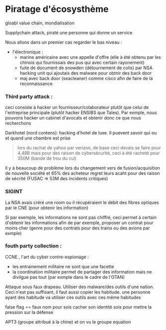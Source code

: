 # Piratage d'écosysthème
gloabl value chain, mondialisation

Supplychain attack, piraté une personne qui donne un service 

Nous allons dans un premier cas regarder le bas niveau :
- l'électronique :
    - marine américaine avec une appelle d'offre (elle à été obtenu par les chinois qui fournissais des pus qui avec certain rayonement)
    - fuite de document de snowden (détournement de colis) par NSA hacking unit qui ajoutais des malware pour obtnir des back door
    - maj avec back door (seacleaner) comme cisco afin de faire de la reconnaissance 

### Third party attack : 
ceci consiste à hacker un fournisseur/colaborateur plutôt que celui de l'entreprise principale (plutôt hacker ENSIBS que Tales). 
Par exmple, nous pouvons hacker un cabinet d'avocats et obtenir donc ce que nous recherchons

Darkhotel (nord coréens): hacking d'hotel de luxe. Il puevent savoir qui ou et quand une chambre est prise 

> lors du rachat de yahoo par verizon, de base ceci devais se faire pour 4,48B mais pour des raison de cybersécurité, ceci à été racheté pour 350M (bande de trou du cul)

Il y à beaucoup de problème lors du changement vers de fusion/acquisition de nouvelle société et 65% des acheteur regret leurs acaht pour des raison de sécrité (FUSAC => 53M des incidents critiques)

### SIGINT
La NSA avais créré une room ou il récupéraient le débit des fibres optiques par le CNE (pour obtenir les information)

Si par exemple, les informations ne sont pas chiffré, ceci permet à certain d'obtenir les informations afin de par exemple, proposer un contrat pour moins cher (genre pour des contrats pour des trains ou des avions par exmple)

### fouth party collection : 

CCNE , l'art du cyber contre-espionage :
- les entrainement militaire ne sont que une facette 
- la coordination militaire permet de partager des information mais ne divilgue pas tout (par exmple dans le cadre de l'OTAN)

Attaque sous faux drapeau. Utiliser des malware/des outils d'une nation. Ceci n'est pas suffisant, il faut aussi copier les habitude. une personne ayant des habitude va utiliser ces outils avec ces même habitudes 

false flag == faux nom pour sois cacher son identité sois pour mettre la pression sur la défense

APT3 (groupe attribué à la chine) et on vu le groupe equation 